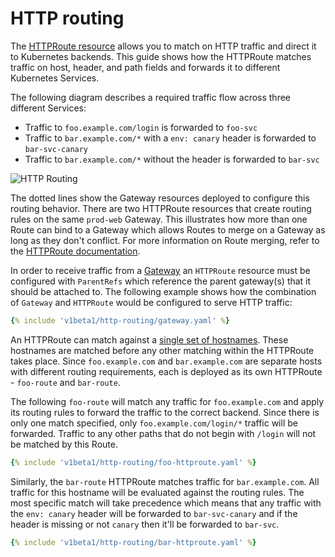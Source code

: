 # HTTP routing

The [HTTPRoute resource](/api-types/httproute) allows you to match on HTTP traffic and
direct it to Kubernetes backends. This guide shows how the HTTPRoute matches
traffic on host, header, and path fields and forwards it to different
Kubernetes Services.

The following diagram describes a required traffic flow across three different
Services:

- Traffic to `foo.example.com/login` is forwarded to `foo-svc`
- Traffic to `bar.example.com/*` with a `env: canary` header is forwarded
to `bar-svc-canary`
- Traffic to `bar.example.com/*` without the header is forwarded to `bar-svc`

![HTTP Routing](/images/http-routing.png)

The dotted lines show the Gateway resources deployed to configure this routing
behavior. There are two HTTPRoute resources that create routing rules on the
same `prod-web` Gateway. This illustrates how more than one Route can bind to a
Gateway which allows Routes to merge on a Gateway as long as they don't
conflict. For more information on Route merging, refer to the [HTTPRoute
documentation](/api-types/httproute#merging).

In order to receive traffic from a [Gateway][gateway] an `HTTPRoute` resource
must be configured with `ParentRefs` which reference the parent gateway(s) that it
should be attached to. The following example shows how the combination
of `Gateway` and `HTTPRoute` would be configured to serve HTTP traffic:

```yaml
{% include 'v1beta1/http-routing/gateway.yaml' %}
```

An HTTPRoute can match against a [single set of hostnames][spec].
These hostnames are matched before any other matching within the HTTPRoute takes
place. Since `foo.example.com` and `bar.example.com` are separate hosts with
different routing requirements, each is deployed as its own HTTPRoute -
`foo-route` and `bar-route`.

The following `foo-route` will match any traffic for `foo.example.com` and apply
its routing rules to forward the traffic to the correct backend. Since there is
only one match specified, only `foo.example.com/login/*` traffic will be
forwarded. Traffic to any other paths that do not begin with `/login` will not
be matched by this Route.

```yaml
{% include 'v1beta1/http-routing/foo-httproute.yaml' %}
```

Similarly, the `bar-route` HTTPRoute matches traffic for `bar.example.com`. All
traffic for this hostname will be evaluated against the routing rules. The most
specific match will take precedence which means that any traffic with the `env:
canary` header will be forwarded to `bar-svc-canary` and if the header is
missing or not `canary` then it'll be forwarded to `bar-svc`.

```yaml
{% include 'v1beta1/http-routing/bar-httproute.yaml' %}
```

[gateway]: /references/spec/#gateway.networking.k8s.io/v1beta1.Gateway
[spec]: /references/spec/#gateway.networking.k8s.io/v1beta1.HTTPRouteSpec
[svc]:https://kubernetes.io/docs/concepts/services-networking/service/
